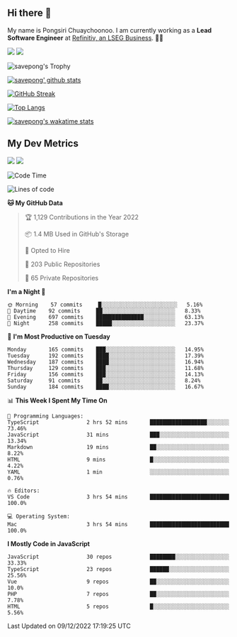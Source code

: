 ## Hi there 👋

My name is Pongsiri Chuaychoonoo. I am currently working as a **Lead Software Engineer** at [Refinitiv, an LSEG Business](https://www.refinitiv.com). 👨‍💻

[<img src="https://img.shields.io/badge/savepong.com-%230077B5.svg?&style=for-the-badge&color=81e6d9" />](https://savepong.com)
[<img src="https://img.shields.io/badge/linkedin-%230077B5.svg?&style=for-the-badge&logo=linkedin&logoColor=white" />](https://www.linkedin.com/in/savepong)

![savepong's Trophy](https://github-profile-trophy.vercel.app/?username=savepong&theme=flat&rank=SECRET,SSS,SS,S,AAA,AA,A&margin-w=15&no-bg=true&no-frame=true)

[![savepong' github stats](https://github-readme-stats.vercel.app/api?username=savepong&show_icons=true&count_private=true&theme=gotham&hide_border=true&bg_color=00000000&text_color=768390FF)](https://savepong.com/posts/stats)

[![GitHub Streak](https://github-readme-streak-stats.herokuapp.com?user=savepong&theme=gotham&hide_border=true&background=00000000&dates=768390FF)](https://savepong.com/posts/stats)

[![Top Langs](https://github-readme-stats.vercel.app/api/top-langs/?username=savepong&layout=compact&langs_count=10&theme=gotham&hide_border=true&bg_color=00000000&text_color=768390FF)](https://savepong.com/posts/stats)

[![savepong's wakatime stats](https://github-readme-stats.vercel.app/api/wakatime?username=@savepong&layout=default&theme=gotham&hide_border=true&bg_color=00000000&text_color=768390FF)](https://savepong.com/posts/stats)

## My Dev Metrics

[![](https://komarev.com/ghpvc/?username=savepong&color=blue&label=Profile%20Views)](https://github.com/savepong)
[![](https://img.shields.io/github/followers/savepong?label=GitHub%20Followers)](https://github.com/savepong)

<!--START_SECTION:waka-->
![Code Time](http://img.shields.io/badge/Code%20Time-1%2C107%20hrs-blue)

![Lines of code](https://img.shields.io/badge/From%20Hello%20World%20I%27ve%20Written-4%20Million%20lines%20of%20code-blue)

**🐱 My GitHub Data** 

> 🏆 1,129 Contributions in the Year 2022
 > 
> 📦 1.4 MB Used in GitHub's Storage 
 > 
> 💼 Opted to Hire
 > 
> 📜 203 Public Repositories 
 > 
> 🔑 65 Private Repositories  
 > 
**I'm a Night 🦉** 

```text
🌞 Morning    57 commits     █░░░░░░░░░░░░░░░░░░░░░░░░   5.16% 
🌆 Daytime    92 commits     ██░░░░░░░░░░░░░░░░░░░░░░░   8.33% 
🌃 Evening    697 commits    ███████████████░░░░░░░░░░   63.13% 
🌙 Night      258 commits    █████░░░░░░░░░░░░░░░░░░░░   23.37%

```
📅 **I'm Most Productive on Tuesday** 

```text
Monday       165 commits    ███░░░░░░░░░░░░░░░░░░░░░░   14.95% 
Tuesday      192 commits    ████░░░░░░░░░░░░░░░░░░░░░   17.39% 
Wednesday    187 commits    ████░░░░░░░░░░░░░░░░░░░░░   16.94% 
Thursday     129 commits    ███░░░░░░░░░░░░░░░░░░░░░░   11.68% 
Friday       156 commits    ███░░░░░░░░░░░░░░░░░░░░░░   14.13% 
Saturday     91 commits     ██░░░░░░░░░░░░░░░░░░░░░░░   8.24% 
Sunday       184 commits    ████░░░░░░░░░░░░░░░░░░░░░   16.67%

```


📊 **This Week I Spent My Time On** 

```text
💬 Programming Languages: 
TypeScript               2 hrs 52 mins       ██████████████████░░░░░░░   73.46% 
JavaScript               31 mins             ███░░░░░░░░░░░░░░░░░░░░░░   13.34% 
Markdown                 19 mins             ██░░░░░░░░░░░░░░░░░░░░░░░   8.22% 
HTML                     9 mins              █░░░░░░░░░░░░░░░░░░░░░░░░   4.22% 
YAML                     1 min               ░░░░░░░░░░░░░░░░░░░░░░░░░   0.76%

🔥 Editors: 
VS Code                  3 hrs 54 mins       █████████████████████████   100.0%

💻 Operating System: 
Mac                      3 hrs 54 mins       █████████████████████████   100.0%

```

**I Mostly Code in JavaScript** 

```text
JavaScript               30 repos            ████████░░░░░░░░░░░░░░░░░   33.33% 
TypeScript               23 repos            ██████░░░░░░░░░░░░░░░░░░░   25.56% 
Vue                      9 repos             ██░░░░░░░░░░░░░░░░░░░░░░░   10.0% 
PHP                      7 repos             ██░░░░░░░░░░░░░░░░░░░░░░░   7.78% 
HTML                     5 repos             █░░░░░░░░░░░░░░░░░░░░░░░░   5.56%

```



 Last Updated on 09/12/2022 17:19:25 UTC
<!--END_SECTION:waka-->

<!--
**savepong/savepong** is a ✨ _special_ ✨ repository because its `README.md` (this file) appears on your GitHub profile.

Here are some ideas to get you started:

- 🔭 I’m currently working on WebComponents and TypeScript.
- 🌱 I’m currently learning ...
- 👯 I’m looking to collaborate on ...
- 🤔 I’m looking for help with ...
- 💬 Ask me about ...
- 📫 How to reach me: ...
- 😄 Pronouns: ...
- ⚡ Fun fact: ...
-->
